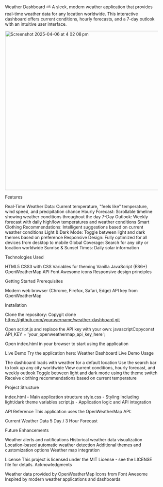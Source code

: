 Weather Dashboard ⛅
A sleek, modern weather application that provides real-time weather data for any location worldwide. This interactive dashboard offers current conditions, hourly forecasts, and a 7-day outlook with an intuitive user interface.

<img width="523.5" alt="Screenshot 2025-04-06 at 4 02 08 pm" src="https://github.com/user-attachments/assets/41eb5939-5746-4c40-8e24-5fc0c0613b39" />

Features

Real-Time Weather Data: Current temperature, "feels like" temperature, wind speed, and precipitation chance
Hourly Forecast: Scrollable timeline showing weather conditions throughout the day
7-Day Outlook: Weekly forecast with daily high/low temperatures and weather conditions
Smart Clothing Recommendations: Intelligent suggestions based on current weather conditions
Light & Dark Mode: Toggle between light and dark themes based on preference
Responsive Design: Fully optimized for all devices from desktop to mobile
Global Coverage: Search for any city or location worldwide
Sunrise & Sunset Times: Daily solar information

Technologies Used

HTML5
CSS3 with CSS Variables for theming
Vanilla JavaScript (ES6+)
OpenWeatherMap API
Font Awesome icons
Responsive design principles

Getting Started
Prerequisites

Modern web browser (Chrome, Firefox, Safari, Edge)
API key from OpenWeatherMap

Installation

Clone the repository:
Copygit clone https://github.com/yourusername/weather-dashboard.git

Open script.js and replace the API key with your own:
javascriptCopyconst API_KEY = 'your_openweathermap_api_key_here';

Open index.html in your browser to start using the application

Live Demo
Try the application here: Weather Dashboard Live Demo
Usage

The dashboard loads with weather for a default location
Use the search bar to look up any city worldwide
View current conditions, hourly forecast, and weekly outlook
Toggle between light and dark mode using the theme switch
Receive clothing recommendations based on current temperature

Project Structure

index.html - Main application structure
style.css - Styling including light/dark theme variables
script.js - Application logic and API integration

API Reference
This application uses the OpenWeatherMap API:

Current Weather Data
5 Day / 3 Hour Forecast

Future Enhancements

Weather alerts and notifications
Historical weather data visualization
Location-based automatic weather detection
Additional themes and customization options
Weather map integration

License
This project is licensed under the MIT License - see the LICENSE file for details.
Acknowledgments

Weather data provided by OpenWeatherMap
Icons from Font Awesome
Inspired by modern weather applications and dashboards

